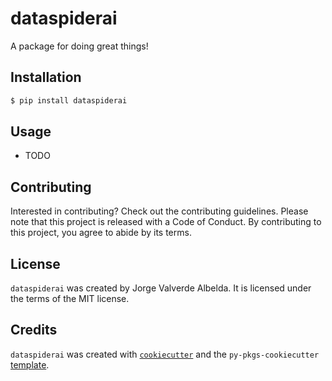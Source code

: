 # dataspiderai

A package for doing great things!

## Installation

```bash
$ pip install dataspiderai
```

## Usage

- TODO

## Contributing

Interested in contributing? Check out the contributing guidelines. Please note that this project is released with a Code of Conduct. By contributing to this project, you agree to abide by its terms.

## License

`dataspiderai` was created by Jorge Valverde Albelda. It is licensed under the terms of the MIT license.

## Credits

`dataspiderai` was created with [`cookiecutter`](https://cookiecutter.readthedocs.io/en/latest/) and the `py-pkgs-cookiecutter` [template](https://github.com/py-pkgs/py-pkgs-cookiecutter).

